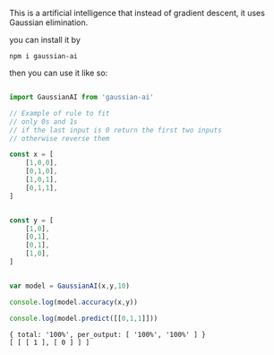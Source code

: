 This is a artificial intelligence that instead of gradient descent, it uses Gaussian elimination.

you can install it by
```text
npm i gaussian-ai
```
then you can use it like so:
```js

import GaussianAI from 'gaussian-ai'

// Example of rule to fit
// only 0s and 1s
// if the last input is 0 return the first two inputs
// otherwise reverse them 

const x = [
    [1,0,0],
    [0,1,0],
    [1,0,1],
    [0,1,1],
]


const y = [
    [1,0],
    [0,1],
    [0,1],
    [1,0],
]


var model = GaussianAI(x,y,10)

console.log(model.accuracy(x,y))

console.log(model.predict([[0,1,1]]))

```

```text
{ total: '100%', per_output: [ '100%', '100%' ] }
[ [ [ 1 ], [ 0 ] ] ]
```